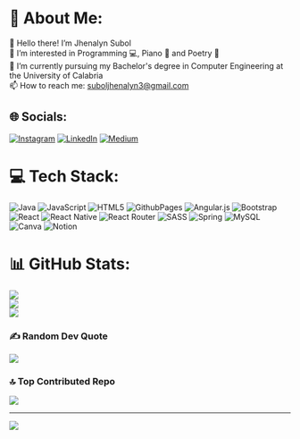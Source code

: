 # 💫 About Me:
👋 Hello there! I’m Jhenalyn Subol <br> 👀 I’m interested in Programming 💻, Piano 🎹 and Poetry 📝<br> 🌱 I’m currently pursuing my Bachelor's degree in Computer Engineering at the University of Calabria<br> 📫 How to reach me: suboljhenalyn3@gmail.com


## 🌐 Socials:
[![Instagram](https://img.shields.io/badge/Instagram-%23E4405F.svg?logo=Instagram&logoColor=white)](https://instagram.com/jhenalsbl) [![LinkedIn](https://img.shields.io/badge/LinkedIn-%230077B5.svg?logo=linkedin&logoColor=white)](https://linkedin.com/in/jhenalynsubol) [![Medium](https://img.shields.io/badge/Medium-12100E?logo=medium&logoColor=white)](https://medium.com/@@suboljhenalyn3) 

# 💻 Tech Stack:
![Java](https://img.shields.io/badge/java-%23ED8B00.svg?style=for-the-badge&logo=openjdk&logoColor=white) ![JavaScript](https://img.shields.io/badge/javascript-%23323330.svg?style=for-the-badge&logo=javascript&logoColor=%23F7DF1E) ![HTML5](https://img.shields.io/badge/html5-%23E34F26.svg?style=for-the-badge&logo=html5&logoColor=white) ![GithubPages](https://img.shields.io/badge/github%20pages-121013?style=for-the-badge&logo=github&logoColor=white) ![Angular.js](https://img.shields.io/badge/angular.js-%23E23237.svg?style=for-the-badge&logo=angularjs&logoColor=white) ![Bootstrap](https://img.shields.io/badge/bootstrap-%238511FA.svg?style=for-the-badge&logo=bootstrap&logoColor=white) ![React](https://img.shields.io/badge/react-%2320232a.svg?style=for-the-badge&logo=react&logoColor=%2361DAFB) ![React Native](https://img.shields.io/badge/react_native-%2320232a.svg?style=for-the-badge&logo=react&logoColor=%2361DAFB) ![React Router](https://img.shields.io/badge/React_Router-CA4245?style=for-the-badge&logo=react-router&logoColor=white) ![SASS](https://img.shields.io/badge/SASS-hotpink.svg?style=for-the-badge&logo=SASS&logoColor=white) ![Spring](https://img.shields.io/badge/spring-%236DB33F.svg?style=for-the-badge&logo=spring&logoColor=white) ![MySQL](https://img.shields.io/badge/mysql-4479A1.svg?style=for-the-badge&logo=mysql&logoColor=white) ![Canva](https://img.shields.io/badge/Canva-%2300C4CC.svg?style=for-the-badge&logo=Canva&logoColor=white) ![Notion](https://img.shields.io/badge/Notion-%23000000.svg?style=for-the-badge&logo=notion&logoColor=white)
# 📊 GitHub Stats:
![](https://github-readme-stats.vercel.app/api?username=jhenals&theme=dark&hide_border=false&include_all_commits=true&count_private=true)<br/>
![](https://github-readme-streak-stats.herokuapp.com/?user=jhenals&theme=dark&hide_border=false)<br/>
![](https://github-readme-stats.vercel.app/api/top-langs/?username=jhenals&theme=dark&hide_border=false&include_all_commits=true&count_private=true&layout=compact)

### ✍️ Random Dev Quote
![](https://quotes-github-readme.vercel.app/api?type=horizontal&theme=radical)

### 🔝 Top Contributed Repo
![](https://github-contributor-stats.vercel.app/api?username=jhenals&limit=5&theme=dark&combine_all_yearly_contributions=true)

---
[![](https://visitcount.itsvg.in/api?id=jhenals&icon=1&color=6)](https://visitcount.itsvg.in)

<!-- Proudly created with GPRM ( https://gprm.itsvg.in ) -->
